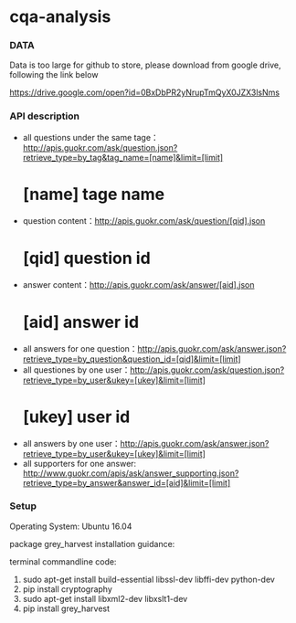 # cqa-analysis

<h3>DATA</h3>
Data is too large for github to store, please download from google drive, following the link below

https://drive.google.com/open?id=0BxDbPR2yNrupTmQyX0JZX3lsNms

<h3>API description</h3>

* all questions under the same tage：http://apis.guokr.com/ask/question.json?retrieve_type=by_tag&tag_name=[name]&limit=[limit]
  # [name] tage name
* question content：http://apis.guokr.com/ask/question/[qid].json
  # [qid] question id
* answer content：http://apis.guokr.com/ask/answer/[aid].json
  # [aid] answer id
* all answers for one question：http://apis.guokr.com/ask/answer.json?retrieve_type=by_question&question_id=[qid]&limit=[limit]
* all questiones by one user：http://apis.guokr.com/ask/question.json?retrieve_type=by_user&ukey=[ukey]&limit=[limit]
  # [ukey] user id
* all answers by one user：http://apis.guokr.com/ask/answer.json?retrieve_type=by_user&ukey=[ukey]&limit=[limit]
* all supporters for one answer: http://www.guokr.com/apis/ask/answer_supporting.json?retrieve_type=by_answer&answer_id=[aid]&limit=[limit]



<h3>Setup</h3>

Operating System: Ubuntu 16.04

package grey_harvest installation guidance:

terminal commandline code:

1. sudo apt-get install build-essential libssl-dev libffi-dev python-dev
2. pip install cryptography
3. sudo apt-get install libxml2-dev libxslt1-dev
4. pip install grey_harvest

